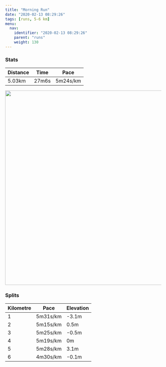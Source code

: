 ```yaml
---
title: "Morning Run"
date: "2020-02-13 08:29:26"
tags: [runs, 5-6 km]
menu:
  nav:
    identifier: "2020-02-13 08:29:26"
    parent: "runs"
    weight: 130
---
```


### Stats

| Distance | Time | Pace |
|----------|------|------|
|5.03km|27m6s|5m24s/km|

<img src='https://maps.googleapis.com/maps/api/staticmap?maptype=terrain&path=enc:wjjeIllyL@@Oi@A[NHR`@X`@PAJJLTNt@?hBEpBId@Ef@@\H`ASpBBn@Hp@GNDHHh@@Bl@THBp@?TFRNd@j@\n@\xAPh@b@n@b@|@LJb@l@z@rA`@`@FJF\V`@HDHLb@nAd@p@HVPz@p@vB`A`EJX@Vf@bCHl@Bb@H`@V`DHp@Lp@X`An@dE^jCBb@ZjCF~@XnBL`@Ff@BXAPSHCACCCSKaBB?@HVzBDdCNdB?`AI`ASx@?VJrBAf@BtAAdC@VAv@Ev@?|@M|AGd@LdAAf@IrAMz@?LMXM`@C\Fn@Bt@Cv@Dd@?dALxBCr@Oz@G|@DpAUxB@`@I|@K~C?bBDhB?m@KaBA}@HgAHyAEYCw@BgCGa@EEEu@I]Ae@UsA@_@NwAXgBDo@HSBO@]Di@J_@NOV{@Lu@?u@TyCCSBo@Ay@BuA@[H{@Ic@KaAAy@T{C@g@HaA?_@^g@DaAI_@Ea@S{@G}@[oAOaBOy@Lt@HdABDJGHI@QOu@Iu@q@gDAg@OqBWeCUy@E[UaAQmAQu@U_Cc@oBYuB[wAg@yAa@kBGe@e@oAEU]eA]eB[iAQ}@QYWQQ[g@g@cA{Ae@i@S[y@cBk@yAOk@k@iAMOSKcAQ]B]IOm@GEAs@Gw@BeAKkCP{@@e@DWEe@@UF]AeA[{AKQGWECC?G@IFSOOg@&key=AIzaSyBPVQ_iynBzLujdhfLzy8Z-5zczbktE55k&size=800x800&scale=2&markers=color:yellow|label:S|53.47004,-2.26519&markers=color:green|label:F|53.470239999999976,-2.2650499999999933' width='625' />

### Splits

| Kilometre | Pace | Elevation |
|------|------|-----------|
|1|5m31s/km|-3.1m|
|2|5m15s/km|0.5m|
|3|5m25s/km|-0.5m|
|4|5m19s/km|0m|
|5|5m28s/km|3.1m|
|6|4m30s/km|-0.1m|
